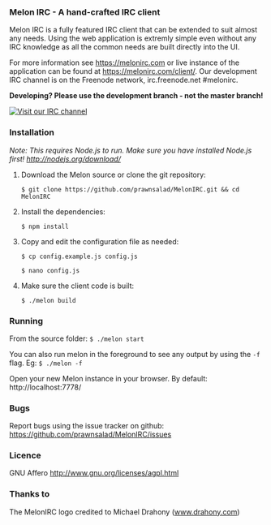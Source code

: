 ### Melon IRC - A hand-crafted IRC client
Melon IRC is a fully featured IRC client that can be extended to suit almost any needs.
Using the web application is extremly simple even without any IRC knowledge as all the common needs are built directly into the UI.

For more information see https://melonirc.com or live instance of the application can be found at https://melonirc.com/client/.
Our development IRC channel is on the Freenode network, irc.freenode.net #melonirc.

**Developing? Please use the development branch - not the master branch!**

[![Visit our IRC channel](https://melonirc.com/buttons/irc.freenode.net/melonirc.png)](https://melonirc.com/client/irc.freenode.net/#melonirc)


### Installation

*Note: This requires Node.js to run. Make sure you have installed Node.js first! http://nodejs.org/download/*

1. Download the Melon source or clone the git repository:

    `$ git clone https://github.com/prawnsalad/MelonIRC.git && cd MelonIRC`

2. Install the dependencies:

    `$ npm install`

3. Copy and edit the configuration file as needed:

    `$ cp config.example.js config.js`

    `$ nano config.js`

4.  Make sure the client code is built:

    `$ ./melon build`


### Running
From the source folder: `$ ./melon start`

You can also run melon in the foreground to see any output by using the `-f` flag. Eg: `$ ./melon -f`

Open your new Melon instance in your browser. By default: http://localhost:7778/


### Bugs
Report bugs using the issue tracker on github: https://github.com/prawnsalad/MelonIRC/issues

### Licence
GNU Affero
http://www.gnu.org/licenses/agpl.html


### Thanks to
The MelonIRC logo credited to Michael Drahony (www.drahony.com)
